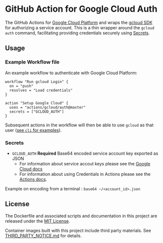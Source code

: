 # GitHub Action for Google Cloud Auth

The GitHub Actions for [Google Cloud Platform](https://cloud.google.com/) and wraps the [gcloud SDK](https://cloud.google.com/sdk/) for authorizing a service account. This is a thin wrapper around the `gcloud auth` command, facilitating providing credentials securely using [Secrets](https://developer.github.com/actions/creating-workflows/storing-secrets/).

## Usage

### Example Workflow file

An example workflow to authenticate with Google Cloud Platform:

```
workflow "Run gcloud Login" {
  on = "push"
  resolves = "Load credentials"
}

action "Setup Google Cloud" {
  uses = "actions/gcloud/auth@master"
  secrets = ["GCLOUD_AUTH"]
}
```

Subsequent actions in the workflow will then be able to use `gcloud` as that user ([see `cli` for examples](/cli)).

### Secrets

* `GCLOUD_AUTH` **Required** Base64 encoded service account key exported as JSON
   - For information about service accout keys please see the [Google Cloud docs](https://cloud.google.com/sdk/docs/authorizing)
   - For information about using Credentials in Actions please see the [Actions docs](https://developer.github.com/actions/creating-workflows/storing-secrets/).

Example on encoding from a terminal : `base64 ~/<account_id>.json`

## License

The Dockerfile and associated scripts and documentation in this project are released under the [MIT License](LICENSE).

Container images built with this project include third party materials. See [THIRD_PARTY_NOTICE.md](THIRD_PARTY_NOTICE.md) for details.
